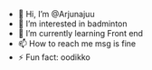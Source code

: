 - 👋 Hi, I’m @Arjunajuu
- 👀 I’m interested in badminton
- 🌱 I’m currently learning Front end
- 📫 How to reach me msg is fine
- ⚡ Fun fact:  oodikko

<!---
Arjunajuu/Arjunajuu is a ✨ special ✨ repository because its `README.md` (this file) appears on your GitHub profile.
You can click the Preview link to take a look at your changes.
--->
